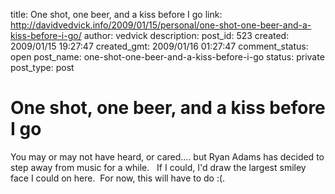 title: One shot, one beer, and a kiss before I go
link: http://davidvedvick.info/2009/01/15/personal/one-shot-one-beer-and-a-kiss-before-i-go/
author: vedvick
description: 
post_id: 523
created: 2009/01/15 19:27:47
created_gmt: 2009/01/16 01:27:47
comment_status: open
post_name: one-shot-one-beer-and-a-kiss-before-i-go
status: private
post_type: post

# One shot, one beer, and a kiss before I go

You may or may not have heard, or cared.... but Ryan Adams has decided to step away from music for a while.   If I could, I'd draw the largest smiley face I could on here.  For now, this will have to do :(.